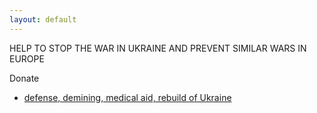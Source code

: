 ```yaml
---
layout: default
---
```


HELP TO STOP THE WAR IN UKRAINE AND PREVENT SIMILAR WARS IN EUROPE

Donate
- [defense, demining, medical aid, rebuild of Ukraine](https://u24.gov.ua/)

<a class="twitter-timeline" href="https://twitter.com/maximmath"></a>
<script async src="https://platform.twitter.com/widgets.js" charset="utf-8">
</script>
